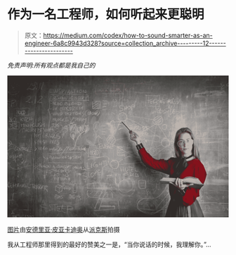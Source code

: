 # 作为一名工程师，如何听起来更聪明

> 原文：<https://medium.com/codex/how-to-sound-smarter-as-an-engineer-6a8c9943d328?source=collection_archive---------12----------------------->

*免责声明:所有观点都是我自己的*

![](img/3364f7ad782fe16a2073c835a86af12f.png)

[图片](https://www.pexels.com/photo/strict-female-teacher-with-book-pointing-at-scribbled-blackboard-3771074/)由[安德里亚·皮亚卡迪奥](https://www.pexels.com/@olly/)从[派克斯](https://www.pexels.com/)拍摄

我从工程师那里得到的最好的赞美之一是，“当你说话的时候，我理解你。”…